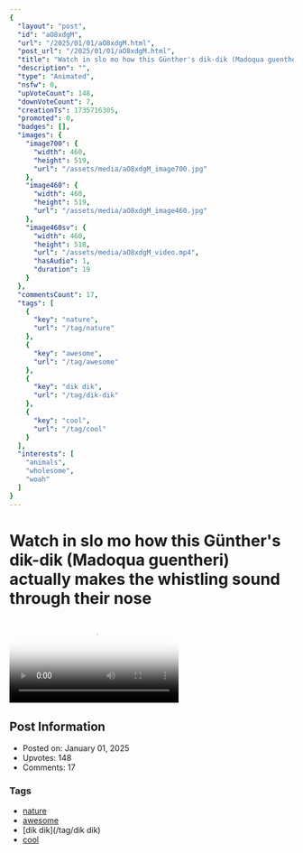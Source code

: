 ```yaml
---
{
  "layout": "post",
  "id": "aO8xdgM",
  "url": "/2025/01/01/aO8xdgM.html",
  "post_url": "/2025/01/01/aO8xdgM.html",
  "title": "Watch in slo mo how this Günther's dik-dik (Madoqua guentheri) actually makes the whistling sound through their nose",
  "description": "",
  "type": "Animated",
  "nsfw": 0,
  "upVoteCount": 148,
  "downVoteCount": 7,
  "creationTs": 1735716305,
  "promoted": 0,
  "badges": [],
  "images": {
    "image700": {
      "width": 460,
      "height": 519,
      "url": "/assets/media/aO8xdgM_image700.jpg"
    },
    "image460": {
      "width": 460,
      "height": 519,
      "url": "/assets/media/aO8xdgM_image460.jpg"
    },
    "image460sv": {
      "width": 460,
      "height": 518,
      "url": "/assets/media/aO8xdgM_video.mp4",
      "hasAudio": 1,
      "duration": 19
    }
  },
  "commentsCount": 17,
  "tags": [
    {
      "key": "nature",
      "url": "/tag/nature"
    },
    {
      "key": "awesome",
      "url": "/tag/awesome"
    },
    {
      "key": "dik dik",
      "url": "/tag/dik-dik"
    },
    {
      "key": "cool",
      "url": "/tag/cool"
    }
  ],
  "interests": [
    "animals",
    "wholesome",
    "woah"
  ]
}
---
```


# Watch in slo mo how this Günther's dik-dik (Madoqua guentheri) actually makes the whistling sound through their nose

<video controls playsinline loop poster="/assets/media/aO8xdgM_image460.jpg">
  <source src="/assets/media/aO8xdgM_video.mp4" type="video/mp4">
  Your browser does not support the video tag.
</video>

## Post Information

- Posted on: January 01, 2025
- Upvotes: 148
- Comments: 17

### Tags

- [nature](/tag/nature)
- [awesome](/tag/awesome)
- [dik dik](/tag/dik dik)
- [cool](/tag/cool)
